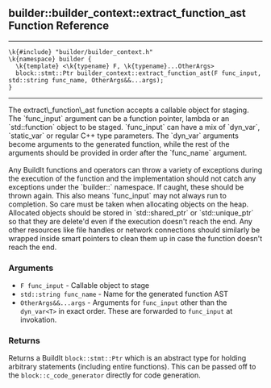 ## builder::builder\_context::extract\_function\_ast Function Reference
<hr>
	
	\k{#include} "builder/builder_context.h"
	\k{namespace} builder {
	  \k{template} <\k{typename} F, \k{typename}...OtherArgs>
	  block::stmt::Ptr builder_context::extract_function_ast(F func_input, std::string func_name, OtherArgs&&...args);
	}

<hr>
The extract\_function\_ast function accepts a callable object for staging. The `func_input` argument can be a function pointer, lambda or an `std::function` object to be staged. `func_input` can have a mix of `dyn_var<T>`, `static_var<T>` or regular C++ type parameters. The `dyn_var<T>` arguments become arguments to the generated function, while the rest of the arguments should be provided in order after the `func_name` argument. 
<br><br>
Any BuildIt functions and operators can throw a variety of exceptions during the execution of the function and the implementation should not catch any exceptions under the `builder::` namespace. If caught, these should be thrown again. This also means `func_input` may not always run to completion. So care must be taken when allocating objects on the heap. Allocated objects should be stored in `std::shared_ptr` or `std::unique_ptr` so that they are delete'd even if the execution doesn't reach the end. Any other resources like file handles or network connections should similarly be wrapped inside smart pointers to clean them up in case the function doesn't reach the end. 

### Arguments
- `F func_input` - Callable object to stage
- `std::string func_name` - Name for the generated function AST
- `OtherArgs&&...args` - Arguments for `func_input` other than the `dyn_var<T>` in exact order. These are forwarded to `func_input` at invokation. 


### Returns

Returns a BuildIt `block::stmt::Ptr` which is an abstract type for holding arbitrary statements (including entire functions). This can be passed off to the `block::c_code_generator` directly for code generation. 
